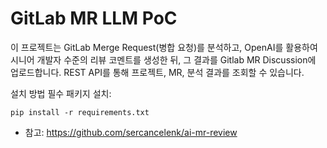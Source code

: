 # GitLab MR LLM PoC

이 프로젝트는 GitLab Merge Request(병합 요청)를 분석하고, OpenAI를 활용하여 시니어 개발자 수준의 리뷰 코멘트를 생성한 뒤, 그 결과를 Gitlab MR Discussion에 업로드합니다. REST API를 통해 프로젝트, MR, 분석 결과를 조회할 수 있습니다.


설치 방법
필수 패키지 설치:
```
pip install -r requirements.txt
```

* 참고: https://github.com/sercancelenk/ai-mr-review
